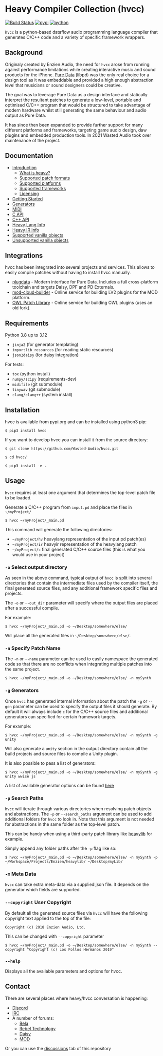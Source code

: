 # Heavy Compiler Collection (hvcc)

[![Build Status](https://github.com/Wasted-Audio/hvcc/actions/workflows/build.yml/badge.svg)](https://github.com/Wasted-Audio/hvcc/actions)
[![pypi](https://img.shields.io/pypi/v/hvcc.svg)](https://pypi.python.org/pypi/hvcc)
[![python](https://img.shields.io/pypi/pyversions/hvcc.svg)](https://pypi.python.org/pypi/hvcc)

`hvcc` is a python-based dataflow audio programming language compiler that generates C/C++ code and a variety of specific framework wrappers.

## Background

Originaly created by Enzien Audio, the need for `hvcc` arose from running against performance limitations while creating interactive music and sound products for the iPhone. [Pure Data](https://puredata.info) (libpd) was the only real choice for a design tool as it was embeddable and provided a high enough abstraction level that musicians or sound designers could be creative.

The goal was to leverage Pure Data as a design interface and statically interpret the resultant patches to generate a low-level, portable and optimised C/C++ program that would be structured to take advantage of modern hardware whilst still generating the same behaviour and audio output as Pure Data.

It has since then been expanded to provide further support for many different platforms and frameworks, targeting game audio design, daw plugins and embedded production tools. In 2021 Wasted Audio took over maintenance of the project.

## Documentation

* [Introduction](/docs/01.introduction.md)
  * [What is heavy?](/docs/01.introduction.md#what-is-heavy)
  * [Supported patch formats](/docs/01.introduction.md#supported-patch-formats)
  * [Supported platforms](/docs/01.introduction.md#supported-platforms)
  * [Supported frameworks](/docs/01.introduction.md#supported-frameworks)
  * [Licensing](/docs/01.introduction.md#licensing)
* [Getting Started](/docs/02.getting_started.md)
* [Generators](/docs/03.generators.md)
* [MIDI](/docs/04.midi.md)
* [C API](/docs/05.c.md)
* [C++ API](/docs/06.cpp.md)
* [Heavy Lang Info](/docs/07.heavy_lang.md)
* [Heavy IR Info](/docs/08.heavy_ir_lang.md)
* [Supported vanilla objects](/docs/09.supported_vanilla_objects.md)
* [Unsupported vanilla objects](/docs/10.unsupported_vanilla_objects.md)

## Integrations

hvcc has been integrated into several projects and services. This allows to easily compile patches without having to install hvcc manually.

* [plugdata](https://plugdata.org/) - Modern interface for Pure Data. Includes a full cross-platform toolchain and targets Daisy, DPF and PD Externals.
* [mod-cloud-builder](https://github.com/moddevices/mod-cloud-builder) - Online service for building LV2 plugins for the MOD platform.
* [OWL Patch Library](https://www.rebeltech.org/patch-library) - Online service for building OWL plugins (uses an old fork).

## Requirements

Python 3.8 up to 3.12

* `jinja2` (for generator templating)
* `importlib_resources` (for reading static resources)
* `json2daisy` (for daisy integration)

For tests:

* `tox` (python install)
* `numpy/scipy` (requirements-dev)
* `midifile` (git submodule)
* `tinywav` (git submodule)
* `clang/clang++` (system install)

## Installation

hvcc is available from pypi.org and can be installed using python3 pip:

`$ pip3 install hvcc`

If you want to develop hvcc you can install it from the source directory:

`$ git clone https://github.com/Wasted-Audio/hvcc.git`

`$ cd hvcc/`

`$ pip3 install -e .`

## Usage

`hvcc` requires at least one argument that determines the top-level patch file to be loaded.

Generate a C/C++ program from `input.pd` and place the files in `~/myProject/`

`$ hvcc ~/myProject/_main.pd`

This command will generate the following directories:

* `~/myProject/hv` heavylang representation of the input pd patch(es)
* `~/myProject/ir` heavyir representation of the heavylang patch
* `~/myProject/c` final generated C/C++ source files (this is what you would use in your project)

### `-o` Select output directory

As seen in the above command, typical output of `hvcc` is split into several directories that contain the intermediate files used by the compiler itself, the final generated source files, and any additional framework specific files and projects.

The `-o` or `--out_dir` parameter will specify where the output files are placed after a successful compile.

For example:

`$ hvcc ~/myProject/_main.pd -o ~/Desktop/somewhere/else/`

Will place all the generated files in `~/Desktop/somewhere/else/`.

### `-n` Specify Patch Name

The `-n` or `--name` parameter can be used to easily namespace the generated code so that there are no conflicts when integrating multiple patches into the same project.

`$ hvcc ~/myProject/_main.pd -o ~/Desktop/somewhere/else/ -n mySynth`

### `-g` Generators

Once `hvcc` has generated internal information about the patch the `-g` or `--gen` parameter can be used to specify the output files it should generate. By default it will always include `c` for the C/C++ source files and additional generators can specified for certain framework targets.

For example:

`$ hvcc ~/myProject/_main.pd -o ~/Desktop/somewhere/else/ -n mySynth -g unity`

Will also generate a `unity` section in the output directory contain all the build projects and source files to compile a Unity plugin.

It is also possible to pass a list of generators:

`$ hvcc ~/myProject/_main.pd -o ~/Desktop/somewhere/else/ -n mySynth -g unity wwise js`

A list of available generator options can be found [here](/docs/03.generators.md)

### `-p` Search Paths

`hvcc` will iterate through various directories when resolving patch objects and abstractions. The `-p` or `--search_paths` argument can be used to add additional folders for `hvcc` to look in. Note that this argument is not needed for abstractions in the same folder as the top-level patch.

This can be handy when using a third-party patch library like [heavylib](https://github.com/Wasted-Audio/heavylib) for example.

Simply append any folder paths after the `-p` flag like so:

`$ hvcc ~/myProject/_main.pd -o ~/Desktop/somewhere/else/ -n mySynth -p ~/Workspace/Projects/Enzien/heavylib/ ~/Desktop/myLib/`

### `-m` Meta Data

`hvcc` can take extra meta-data via a supplied json file. It depends on the generator which fields are supported.

### `--copyright` User Copyright

By default all the generated source files via `hvcc` will have the following copyright text applied to the top of the file:

`Copyright (c) 2018 Enzien Audio, Ltd.`

This can be changed with `--copyright` parameter

`$ hvcc ~/myProject/_main.pd -o ~/Desktop/somewhere/else/ -n mySynth --copyright "Copyright (c) Los Pollos Hermanos 2019"`

### `--help`

Displays all the available parameters and options for hvcc.

## Contact

There are several places where heavy/hvcc conversation is happening:

* [Discord](https://discord.gg/fmxJveg)
* [IRC](https://web.libera.chat/#hvcc)
* A number of forums:
  * [Bela](https://forum.bela.io/?q=hvcc)
  * [Rebel Technology](https://community.rebeltech.org/tags/puredata)
  * [Daisy](https://forum.electro-smith.com/c/integrations/pure-data/32)
  * [MOD](https://forum.moddevices.com/c/developers/pure-data/56)

Or you can use the [discussions](https://github.com/Wasted-Audio/hvcc/discussions) tab of this repository
